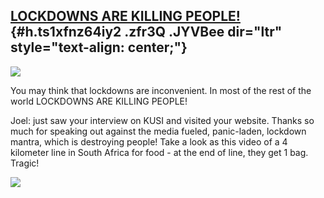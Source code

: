 
[LOCKDOWNS ARE KILLING PEOPLE!](https://www.youtube.com/watch?v=s9eMoOmJaGM) {#h.ts1xfnz64iy2 .zfr3Q .JYVBee dir="ltr" style="text-align: center;"}
----------------------------------------------------------------------------

[![](https://lh5.googleusercontent.com/S1FzdnZ6IDAPCZC0HSE9_go9EnU6tlQyFspTZNB9ff4jzIcf1LsFCM4JkF8AC5_3SBP7MoNkM_5fPFqn7WXsw7fTBu5ohXZO_elJvAqgzfzg19HbVTo=w1280)](https://www.google.com/url?q=https%3A%2F%2Fredcap.med.usc.edu%2Fsurveys%2F%3Fs%3DJ7KEL4YTKT&sa=D&sntz=1&usg=AFQjCNGgmJPVlIxKzdq9Pd16K5HC0kstRQ)

You may think that lockdowns are inconvenient. In most of the rest of
the world LOCKDOWNS ARE KILLING PEOPLE!

Joel: just saw your interview on KUSI and visited your website. Thanks
so much for speaking out against the media fueled, panic-laden, lockdown
mantra, which is destroying people! Take a look as this video of a 4
kilometer line in South Africa for food - at the end of line, they get 1
bag. Tragic!

![](https://lh5.googleusercontent.com/C1xwjHVNCg5rnGXTirahSkgXJo19gDu3Ir8v1GMo3mKVhRtf1qVQHc7299YvRhxli2dT8rxKyE11ziVQsZQRIv5mKsWljxpiD0bQ59X3hmk70uizKsY=w1280)

